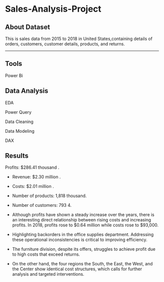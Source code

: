 # Sales-Analysis-Project


## About Dataset

This is sales data from 2015 to 2018 in United States,containing details of orders, customers, customer details, products, and returns.

---

## Tools
Power Bi

 
## Data Analysis

EDA 

Power Query

Data Cleaning

Data Modeling

DAX

## Results 

Profits: $286.41 thousand .

- Revenue: $2.30 million .
  
- Costs: $2.01 million .
  
- Number of products: 1,818 thousand.

 - Number of customers: 793 4.

 - Although profits have shown a steady increase over the years, there is an interesting direct relationship between rising costs and increasing profits. In 2018, profits rose to $0.64 million while costs rose to $93,000.

- Highlighting backorders in the office supplies department. Addressing these operational inconsistencies is critical to improving efficiency. 

- The furniture division, despite its offers, struggles to achieve profit due to high costs that exceed returns. 

- On the other hand, the four regions  the South, the East, the West, and the Center  show identical cost structures, which calls for further analysis and targeted interventions.
